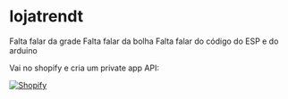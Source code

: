 # lojatrendt
Falta falar da grade
Falta falar da bolha
Falta falar do código do ESP e do arduino

Vai no shopify e cria um private app API:

[![Shopify](https://cdn.shopify.com/shopify-marketing_assets/static/shopify-favicon.png)](https://renanserrano.myshopify.com/admin/apps/private/new)
